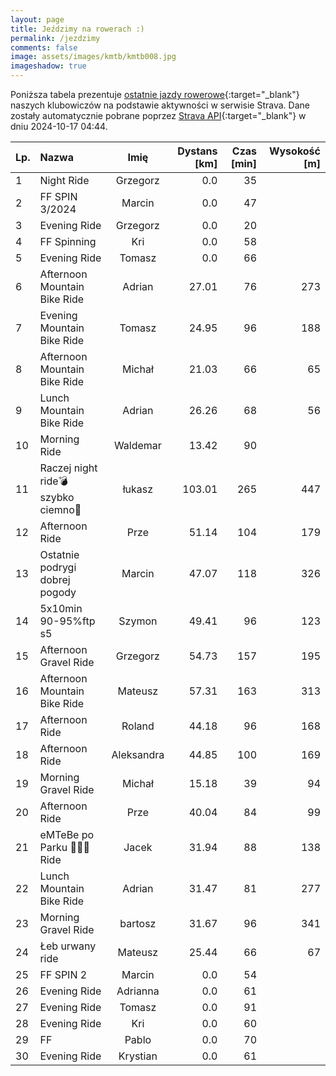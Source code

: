 ```yaml
---
layout: page
title: Jeździmy na rowerach :)
permalink: /jezdzimy
comments: false
image: assets/images/kmtb/kmtb008.jpg
imageshadow: true
---
```


Poniższa tabela prezentuje [ostatnie jazdy rowerowe](https://www.strava.com/clubs/336381){:target="_blank"} naszych klubowiczów na podstawie aktywności w serwisie Strava. Dane zostały automatycznie pobrane poprzez [Strava API](https://developers.strava.com/docs/reference/#api-Clubs-getClubActivitiesById){:target="_blank"} w dniu 2024-10-17 04:44.

Lp. | Nazwa | Imię | Dystans [km] | Czas [min] | Wysokość [m]
:--- | :--- | :---: | ---: | ---: | ---:
1|Night Ride|Grzegorz|0.0|35|
2|FF SPIN 3/2024|Marcin|0.0|47|
3|Evening Ride|Grzegorz|0.0|20|
4|FF Spinning|Kri|0.0|58|
5|Evening Ride|Tomasz|0.0|66|
6|Afternoon Mountain Bike Ride|Adrian|27.01|76|273
7|Evening Mountain Bike Ride|Tomasz|24.95|96|188
8|Afternoon Mountain Bike Ride|Michał|21.03|66|65
9|Lunch Mountain Bike Ride|Adrian|26.26|68|56
10|Morning Ride|Waldemar|13.42|90|
11|Raczej night ride💣szybko ciemno💫|łukasz|103.01|265|447
12|Afternoon Ride|Prze|51.14|104|179
13|Ostatnie podrygi dobrej pogody|Marcin|47.07|118|326
14|5x10min 90-95%ftp s5|Szymon|49.41|96|123
15|Afternoon Gravel Ride|Grzegorz|54.73|157|195
16|Afternoon Mountain Bike Ride|Mateusz|57.31|163|313
17|Afternoon Ride|Roland|44.18|96|168
18|Afternoon Ride|Aleksandra|44.85|100|169
19|Morning Gravel Ride|Michał|15.18|39|94
20|Afternoon Ride|Prze|40.04|84|99
21|eMTeBe po Parku 🚴‍♂️🌳Ride|Jacek|31.94|88|138
22|Lunch Mountain Bike Ride|Adrian|31.47|81|277
23|Morning Gravel Ride|bartosz|31.67|96|341
24|Łeb urwany ride|Mateusz|25.44|66|67
25|FF SPIN 2|Marcin|0.0|54|
26|Evening Ride|Adrianna|0.0|61|
27|Evening Ride|Tomasz|0.0|91|
28|Evening Ride|Kri|0.0|60|
29|FF|Pablo|0.0|70|
30|Evening Ride|Krystian|0.0|61|
